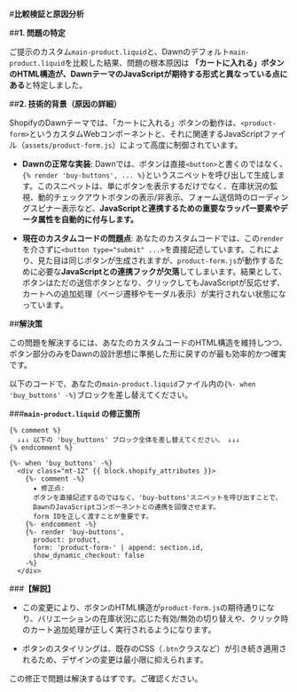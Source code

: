 #**比較検証と原因分析**

##**1. 問題の特定**

ご提示のカスタム`main-product.liquid`と、Dawnのデフォルト`main-product.liquid`を比較した結果、問題の根本原因は **「カートに入れる」ボタンのHTML構造が、DawnテーマのJavaScriptが期待する形式と異なっている点にある**と特定しました。

##**2. 技術的背景（原因の詳細）**

ShopifyのDawnテーマでは、「カートに入れる」ボタンの動作は、`<product-form>`というカスタムWebコンポーネントと、それに関連するJavaScriptファイル（`assets/product-form.js`）によって高度に制御されています。

- **Dawnの正常な実装**: Dawnでは、ボタンは直接`<button>`と書くのではなく、`{% render 'buy-buttons', ... %}`というスニペットを呼び出して生成します。このスニペットは、単にボタンを表示するだけでなく、在庫状況の監視、動的チェックアウトボタンの表示/非表示、フォーム送信時のローディングスピナー表示など、**JavaScriptと連携するための重要なラッパー要素やデータ属性を自動的に付与します。**

- **現在のカスタムコードの問題点**: あなたのカスタムコードでは、この`render`を介さずに`<button type="submit" ...>`を直接記述しています。これにより、見た目は同じボタンが生成されますが、`product-form.js`が動作するために必要な**JavaScriptとの連携フックが欠落**してしまいます。結果として、ボタンはただの送信ボタンとなり、クリックしてもJavaScriptが反応せず、カートへの追加処理（ページ遷移やモーダル表示）が実行されない状態になっています。

##**解決策**

この問題を解決するには、あなたのカスタムコードのHTML構造を維持しつつ、ボタン部分のみをDawnの設計思想に準拠した形に戻すのが最も効率的かつ確実です。

以下のコードで、あなたの`main-product.liquid`ファイル内の`{%- when 'buy_buttons' -%}`ブロックを差し替えてください。

###**`main-product.liquid` の修正箇所**

```コード スニペット
{% comment %}
  ↓↓↓ 以下の 'buy_buttons' ブロック全体を差し替えてください。 ↓↓↓
{% endcomment %}

{%- when 'buy_buttons' -%}
  <div class="mt-12" {{ block.shopify_attributes }}>
    {%- comment -%}
      ★ 修正点:
      ボタンを直接記述するのではなく、'buy-buttons'スニペットを呼び出すことで、
      DawnのJavaScriptコンポーネントとの連携を回復させます。
      form IDを正しく渡すことが重要です。
    {%- endcomment -%}
    {%- render 'buy-buttons',
      product: product,
      form: 'product-form-' | append: section.id,
      show_dynamic_checkout: false
    -%}
  </div>
```

###**【解説】**

- この変更により、ボタンのHTML構造が`product-form.js`の期待通りになり、バリエーションの在庫状況に応じた有効/無効の切り替えや、クリック時のカート追加処理が正しく実行されるようになります。

- ボタンのスタイリングは、既存のCSS（`.btn`クラスなど）が引き続き適用されるため、デザインの変更は最小限に抑えられます。

この修正で問題は解決するはずです。ご確認ください。